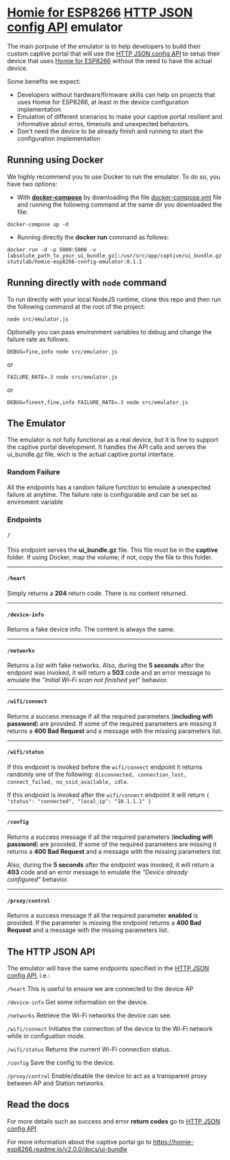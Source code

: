 # [Homie for ESP8266](https://github.com/marvinroger/homie-esp8266) [HTTP JSON config API](https://homie-esp8266.readme.io/docs/http-json-api) emulator

The main porpuse of the emulator is to help developers to build their custom captive portal that will use the [HTTP JSON config API](https://homie-esp8266.readme.io/docs/http-json-api) to setup their device that uses [Homie for ESP8266](https://github.com/marvinroger/homie-esp8266)  without the need to have the actual device.

Some benefits we expect:
* Developers without hardware/firmware skills can help on projects that uses Homie for ESP8266, at least in the device configuration implementation
* Emulation of different scenarios to make your captive portal resilient and informative about erros, timeouts and unexpected behaviors.
* Don't need the device to be already finish and running to start the configuration implementation


## Running using Docker

We highly recommend you to use Docker to run the emulator. To do so, you have two options:
* With [**docker-compose**](https://docs.docker.com/compose/)  by  downloading the file [docker-compose.yml](https://raw.githubusercontent.com/stutzlab/homie-esp8266-config-emulator/master/docker-compose.yml) file and running the following command at the same dir you downloaded the file:
```
docker-compose up -d
```

* Running directly the **docker run** command as follows:
```
docker run -d -p 5000:5000 -v [absolute_path_to_your_ui_bundle_gz]:/usr/src/app/captive/ui_bundle.gz stutzlab/homie-esp8266-config-emulator:0.1.1
```

## Running directly with `node` command
To run directly with your local NodeJS runtime, clone this repo and then run the following command at the root of the project:
```
node src/emulator.js
```

Optionally you can pass environment variables to debug and change the failure rate as follows:
```
DEBUG=fine,info node src/emulator.js
```
or
```
FAILURE_RATE=.3 node src/emulator.js
```
or
```
DEBUG=finest,fine,info FAILURE_RATE=.3 node src/emulator.js
```



## The Emulator

The emulator is not fully functional as a real device, but it is fine to support the captive portal development. It handles the API calls and serves the ui_bundle.gz file, wich is the actual captive portal interface.

### Random Failure
All the endpoints has a random failure function to emulate a unexpected failure at anytime. The failure rate is configurable and can be set as enviroment variable

### Endpoints

#### `/`
This endpoint serves the **ui_bundle.gz** file. This file must be in the **captive** folder. If using Docker, map the volume; if not, copy the file to this folder.

---

#### `/heart`
Simply returns a **204** return code. There is no content returned.

---

#### `/device-info`
Returns a fake device info. The content is always the same.

---

#### `/networks`
Returns a list with fake networks.
Also, during the **5 seconds** after the endpoint was invoked, it will return a **503** code and an error message to emulate the _"Initial Wi-Fi scan not finished yet"_ behavior.

---

#### `/wifi/connect`
Returns a success message if all the required parameters (**including wifi password**) are provided. If some of the required parameters are missing it returns a **400 Bad Request** and a message with the missing parameters list.

---

#### `/wifi/status`
If this endpoint is invoked before the `wifi/connect` endpoint it returns randomly one of the following: `disconnected, connection_lost, connect_failed, no_ssid_available, idle`.

If this endpoint is invoked after the `wifi/connect` endpoint it will return `{ "status": "connected", "local_ip": "10.1.1.1" }`

---

#### `/config`
Returns a success message if all the required parameters (**including wifi password**) are provided. If some of the required parameters are missing it returns a **400 Bad Request** and a message with the missing parameters list.

Also, during the **5 seconds** after the endpoint was invoked, it will return a **403** code and an error message to emulate the _"Device already configured"_ behavior.

---

#### `/proxy/control`
Returns a success message if all the required parameter **enabled** is provided. If the parameter is missing the endpoint returns a **400 Bad Request** and a message with the missing parameters list.


## The HTTP JSON API

The emulator will have the same endpoints specified in the [HTTP JSON config API](https://homie-esp8266.readme.io/docs/http-json-api), i.e.:

`/heart` This is useful to ensure we are connected to the device AP

`/device-info` Get some information on the device.

`/networks` Retrieve the Wi-Fi networks the device can see.

`/wifi/connect` Initiates the connection of the device to the Wi-Fi network while in configuation mode.

`/wifi/status` Returns the current Wi-Fi connection status.

`/config` Save the config to the device.

`/proxy/control` Enable/disable the device to act as a transparent proxy between AP and Station networks.


## Read the docs

For more details such as success and error **return codes** go to [HTTP JSON config API](https://homie-esp8266.readme.io/docs/http-json-api)

For more information about the captive portal go to https://homie-esp8266.readme.io/v2.0.0/docs/ui-bundle
